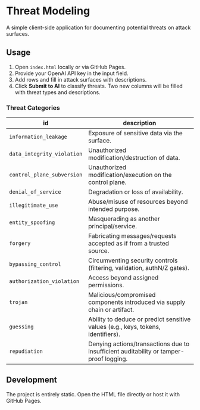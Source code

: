 # Threat Modeling

A simple client-side application for documenting potential threats on attack surfaces.

## Usage

1. Open `index.html` locally or via GitHub Pages.
2. Provide your OpenAI API key in the input field.
3. Add rows and fill in attack surfaces with descriptions.
4. Click **Submit to AI** to classify threats. Two new columns will be filled with threat types and descriptions.

### Threat Categories

| id | description |
| --- | --- |
| `information_leakage` | Exposure of sensitive data via the surface. |
| `data_integrity_violation` | Unauthorized modification/destruction of data. |
| `control_plane_subversion` | Unauthorized modification/execution on the control plane. |
| `denial_of_service` | Degradation or loss of availability. |
| `illegitimate_use` | Abuse/misuse of resources beyond intended purpose. |
| `entity_spoofing` | Masquerading as another principal/service. |
| `forgery` | Fabricating messages/requests accepted as if from a trusted source. |
| `bypassing_control` | Circumventing security controls (filtering, validation, authN/Z gates). |
| `authorization_violation` | Access beyond assigned permissions. |
| `trojan` | Malicious/compromised components introduced via supply chain or artifact. |
| `guessing` | Ability to deduce or predict sensitive values (e.g., keys, tokens, identifiers). |
| `repudiation` | Denying actions/transactions due to insufficient auditability or tamper-proof logging. |

## Development

The project is entirely static. Open the HTML file directly or host it with GitHub Pages.
